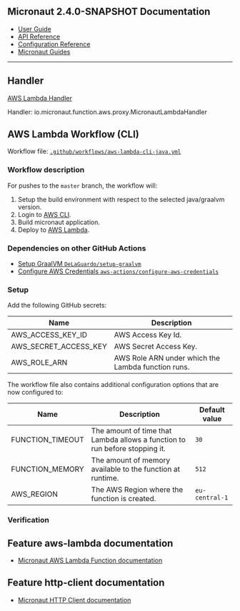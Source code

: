## Micronaut 2.4.0-SNAPSHOT Documentation

- [User Guide](https://docs.micronaut.io/snapshot/guide/index.html)
- [API Reference](https://docs.micronaut.io/snapshot/api/index.html)
- [Configuration Reference](https://docs.micronaut.io/snapshot/guide/configurationreference.html)
- [Micronaut Guides](https://guides.micronaut.io/index.html)
---

## Handler

[AWS Lambda Handler](https://docs.aws.amazon.com/lambda/latest/dg/java-handler.html)

Handler: io.micronaut.function.aws.proxy.MicronautLambdaHandler

## AWS Lambda Workflow (CLI)

Workflow file: [`.github/workflows/aws-lambda-cli-java.yml`](.github/workflows/aws-lambda-cli-java.yml)

### Workflow description
For pushes to the `master` branch, the workflow will:
1. Setup the build environment with respect to the selected java/graalvm version.
3. Login to [AWS CLI](https://aws.amazon.com/cli/).
4. Build micronaut application.
5. Deploy to [AWS Lambda](https://aws.amazon.com/lambda/).

### Dependencies on other GitHub Actions
- [Setup GraalVM `DeLaGuardo/setup-graalvm`](https://github.com/DeLaGuardo/setup-graalvm)
- [Configure AWS Credentials `aws-actions/configure-aws-credentials`](https://github.com/aws-actions/configure-aws-credentials)

### Setup
Add the following GitHub secrets:

| Name | Description |
| ---- | ----------- |
| AWS_ACCESS_KEY_ID | AWS Access Key Id. |
| AWS_SECRET_ACCESS_KEY | AWS Secret Access Key. |
| AWS_ROLE_ARN | AWS Role ARN under which the Lambda function runs. |

The workflow file also contains additional configuration options that are now configured to:

| Name | Description | Default value |
| ---- | ----------- | ------------- |
| FUNCTION_TIMEOUT | The amount of time that Lambda allows a function to run before stopping it. | `30` |
| FUNCTION_MEMORY | The amount of memory available to the function at runtime. | `512` |
| AWS_REGION | The AWS Region where the function is created. | `eu-central-1` |


### Verification

## Feature aws-lambda documentation

- [Micronaut AWS Lambda Function documentation](https://micronaut-projects.github.io/micronaut-aws/latest/guide/index.html#lambda)

## Feature http-client documentation

- [Micronaut HTTP Client documentation](https://docs.micronaut.io/latest/guide/index.html#httpClient)

